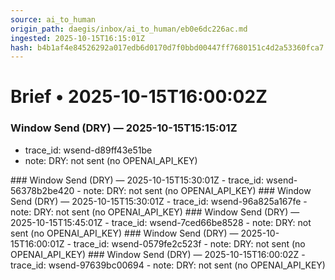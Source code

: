 ```yaml
---
source: ai_to_human
origin_path: daegis/inbox/ai_to_human/eb0e6dc226ac.md
ingested: 2025-10-15T16:15:01Z
hash: b4b1af4e84526292a017edb6d0170d7f0bbd00447ff7680151c4d2a53360fca7
---
```

# Brief • 2025-10-15T16:00:02Z

### Window Send (DRY) — 2025-10-15T15:15:01Z
- trace_id: wsend-d89ff43e51be
- note: DRY: not sent (no OPENAI_API_KEY)

<bundle snapshot omitted>
### Window Send (DRY) — 2025-10-15T15:30:01Z
- trace_id: wsend-56378b2be420
- note: DRY: not sent (no OPENAI_API_KEY)

<bundle snapshot omitted>
### Window Send (DRY) — 2025-10-15T15:30:01Z
- trace_id: wsend-96a825a167fe
- note: DRY: not sent (no OPENAI_API_KEY)

<bundle snapshot omitted>
### Window Send (DRY) — 2025-10-15T15:45:01Z
- trace_id: wsend-7ced66be8528
- note: DRY: not sent (no OPENAI_API_KEY)

<bundle snapshot omitted>
### Window Send (DRY) — 2025-10-15T16:00:01Z
- trace_id: wsend-0579fe2c523f
- note: DRY: not sent (no OPENAI_API_KEY)

<bundle snapshot omitted>
### Window Send (DRY) — 2025-10-15T16:00:02Z
- trace_id: wsend-97639bc00694
- note: DRY: not sent (no OPENAI_API_KEY)

<bundle snapshot omitted>

